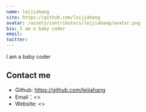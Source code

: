 ```yaml
---
name: leijiahang
site: https://github.com/leijiahang
avatar: /assets/contributors/leijiahang/avatar.png
bio: I am a baby coder
email: 
twitter: 
---
```


I am a baby coder

## Contact me

- Github: <https://github.com/leijiahang>
- Email：<>
- Website: <>

